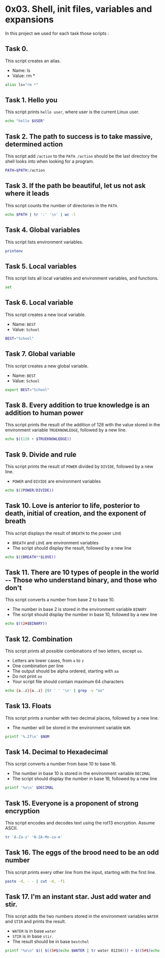 # 0x03. Shell, init files, variables and expansions

In this project we used for each task those scripts :

## Task 0. <o>

This script creates an alias.
* Name: ls
* Value: rm *

```bash
alias ls="rm *"
```

## Task 1. Hello you

This script prints `hello user`, where user is the current Linux user.

```bash
echo "hello $USER"
```

## Task 2. The path to success is to take massive, determined action

This script add `/action` to the `PATH`. `/action` should be the last directory the shell looks into when looking for a program.

```bash
PATH=$PATH:/action
```

## Task 3. If the path be beautiful, let us not ask where it leads

This script counts the number of directories in the `PATH`.

```bash
echo $PATH | tr ':' '\n' | wc -l
```

## Task 4. Global variables

This script lists environment variables.

```bash
printenv
```


## Task 5. Local variables

This script lists all local variables and environment variables, and functions.

```bash
set
```


## Task 6. Local variable

This script creates a new local variable.

* Name: `BEST`
* Value: `School`

```bash
BEST="School"
```

## Task 7. Global variable

This script creates a new global variable.

* Name: `BEST`
* Value: `School`

```bash
export BEST="School"
```



## Task 8. Every addition to true knowledge is an addition to human power

This script prints the result of the addition of 128 with the value stored in the environment variable `TRUEKNOWLEDGE`, followed by a new line.


```bash
echo $((128 + $TRUEKNOWLEDGE))
```


## Task 9. Divide and rule 

This script prints the result of `POWER` divided by `DIVIDE`, followed by a new line.

* `POWER` and `DIVIDE` are environment variables


```bash
echo $((POWER/DIVIDE))
```



## Task 10. Love is anterior to life, posterior to death, initial of creation, and the exponent of breath

This script displays the result of `BREATH` to the power `LOVE`
* `BREATH` and `LOVE` are environment variables
* The script should display the result, followed by a new line


```bash
echo $((BREATH**$LOVE))
```



## Task 11. There are 10 types of people in the world -- Those who understand binary, and those who don't

This script converts a number from base 2 to base 10.

* The number in base 2 is stored in the environment variable `BINARY`
* The script should display the number in base 10, followed by a new line


```bash
echo $((2#$BINARY))
```


## Task 12. Combination

This script prints all possible combinations of two letters, except `oo`.

* Letters are lower cases, from `a` to `z`
* One combination per line
* The output should be alpha ordered, starting with `aa`
* Do not print `oo`
* Your script file should contain maximum 64 characters

```bash
echo {a..z}{a..z} |tr ' ' '\n' | grep -v "oo"
```





## Task 13. Floats

This script prints a number with two decimal places, followed by a new line.

* The number will be stored in the environment variable `NUM`.

```bash
printf '%.2f\n' $NUM
```



## Task 14. Decimal to Hexadecimal

This script converts a number from base 10 to base 16.

* The number in base 10 is stored in the environment variable `DECIMAL`
* The script should display the number in base 16, followed by a new line

```bash
printf '%x\n' $DECIMAL
```


## Task 15. Everyone is a proponent of strong encryption

This script encodes and decodes text using the rot13 encryption. Assume ASCII.


```bash
tr 'A-Za-z' 'N-ZA-Mn-za-m'
```


## Task 16. The eggs of the brood need to be an odd number

This script prints every other line from the input, starting with the first line.


```bash
paste -d, - - | cut -d, -f1
```


## Task 17. I'm an instant star. Just add water and stir.

This script adds the two numbers stored in the environment variables `WATER` and `STIR` and prints the result.

* `WATER` is in base `water`
* `STIR` is in base `stir`.
* The result should be in base `bestchol`


```bash
printf "%o\n" $(( $((5#$(echo $WATER | tr water 01234))) + $((5#$(echo $STIR | tr stir. 01234))) )) | tr 01234567 bestchol
```

